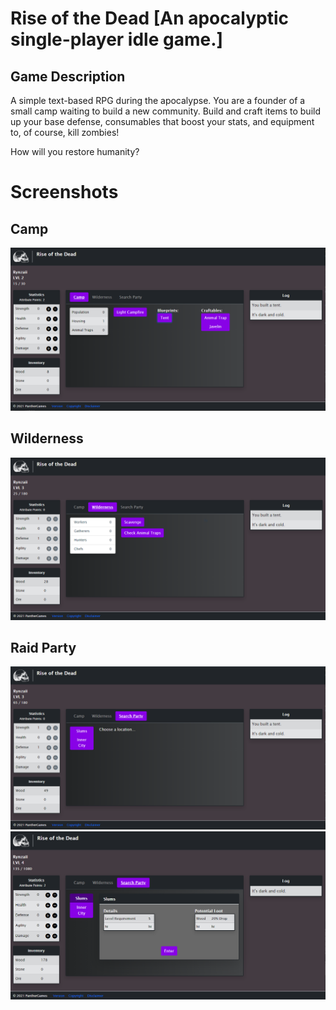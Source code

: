 # Rise of the Dead [An apocalyptic single-player idle game.]
## Game Description
A simple text-based RPG during the apocalypse. You are a founder of a small camp waiting to build a new community. Build and craft items to build up your base defense, consumables that boost your stats, and equipment to, of course, kill zombies! 

How will you restore humanity?
# Screenshots
## Camp
<img src="public/homescreen.PNG" alt="Camp View" />

## Wilderness
<img src="public/wilderness.PNG" alt="Wilderness View" />

## Raid Party
<img class="mb-3" src="public/chooseLocation.PNG" alt="Choose a Location View" />
<br />
<img src="public/selectedLocation.PNG" alt="Selected Location View" />
<!-- hi-->
